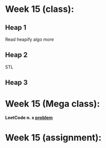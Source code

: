 # Week 15 (class):

## Heap 1

Read heapify algo more

## Heap 2

STL <br/>

## Heap 3

# Week 15 (Mega class):

**LeetCode n. x [problem](link)**

# Week 15 (assignment):
